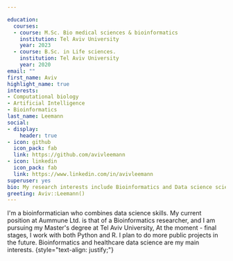 ```yaml
---

education:
  courses:
  - course: M.Sc. Bio medical sciences & bioinformatics
    institution: Tel Aviv University
    year: 2023
  - course: B.Sc. in Life sciences.
    institution: Tel Aviv University
    year: 2020
email: ""
first_name: Aviv
highlight_name: true
interests:
- Computational biology
- Artificial Intelligence
- Bioinformatics
last_name: Leemann
social:
- display:
    header: true
- icon: github
  icon_pack: fab
  link: https://github.com/avivleemann
- icon: linkedin
  icon_pack: fab
  link: https://www.linkedin.com/in/avivleemann
superuser: yes
bio: My research interests include Bioinformatics and Data science science
greeting: Aviv::Leemann()
---
```


I'm a bioinformatician who combines data science skills.
My current position at Aummune Ltd. is that of a Bioinformatics researcher, and I am pursuing my Master's degree at Tel Aviv University,
At the moment - final stages, I work with both Python and R. I plan to do more public projects in the future.
Bioinformatics and healthcare data science are my main interests.
{style="text-align: justify;"}
